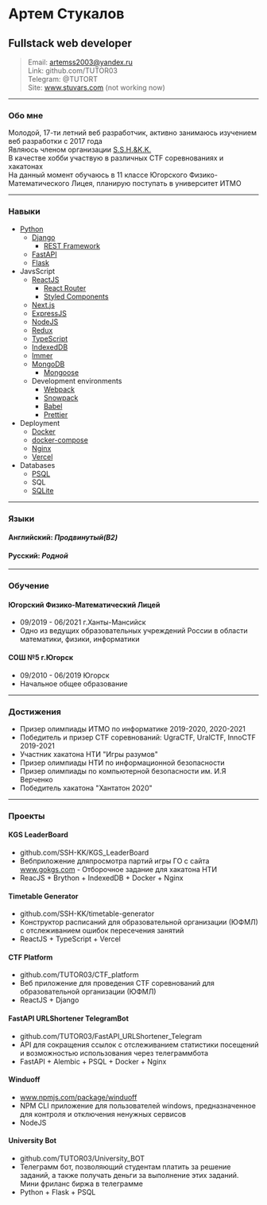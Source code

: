 # Артем Стукалов
## Fullstack web developer

> Email: artemss2003@yandex.ru  
> Link: github.com/TUTOR03  
> Telegram: @TUTORT  
> Site: www.stuvars.com (not working now)

---

### Обо мне

Молодой, 17-ти летний веб разработчик, активно занимаюсь изучением веб разработки с 2017 года  
Являюсь членом организации [S.S.H.&K.K.](https://github.com/SSH-KK)  
В качестве хобби участвую в различных CTF соревнованиях и хакатонах  
На данный момент обучаюсь в 11 классе Югорского Физико-Математического Лицея, планирую поступать в университет ИТМО

---

### Навыки

* [Python](https://www.python.org)
    * [Django](https://www.djangoproject.com)
        * [REST Framework](https://www.django-rest-framework.org)
    * [FastAPI](https://fastapi.tiangolo.com)
    * [Flask](https://flask.palletsprojects.com)
* JavsScript
    * [ReactJS](https://reactjs.org)
        * [React Router](https://reactrouter.com)
        * [Styled Components](https://styled-components.com)
    * [Next.js](https://nextjs.org)
    * [ExpressJS](https://expressjs.com)
    * [NodeJS](https://nodejs.org)
    * [Redux](https://redux.js.org)
    * [TypeScript](https://www.typescriptlang.org)
    * [IndexedDB](https://github.com/jakearchibald/idb)
    * [Immer](https://immerjs.github.io/immer)
    * [MongoDB](https://www.mongodb.com)
        * [Mongoose](https://mongoosejs.com)
    * Development environments
        * [Webpack](https://webpack.js.org)
        * [Snowpack](https://www.snowpack.dev)
        * [Babel](https://babeljs.io)
        * [Prettier](https://prettier.io)
* Deployment
    * [Docker](https://www.docker.com)
    * [docker-compose](https://docs.docker.com/compose)
    * [Nginx](https://nginx.org)
    * [Vercel](https://vercel.com)
* Databases
    * [PSQL](https://postgrespro.ru)
    * SQL
    * [SQLite](https://www.sqlite.org)


---

### Языки

#### Английский: *Продвинутый(B2)*
#### Русский: *Родной*

---

### Обучение

#### Югорский Физико-Математический Лицей
* 09/2019 - 06/2021 г.Ханты-Мансийск
* Одно из ведущих образовательных учреждений России в области математики, физики, информатики

#### СОШ №5 г.Югорск
* 09/2010 - 06/2019 Югорск
* Начальное общее образование

---

### Достижения

* Призер олимпиады ИТМО по информатике 2019-2020, 2020-2021
* Победитель и призер CTF соревнований: UgraCTF, UralCTF, InnoCTF 2019-2021
* Участник хакатона НТИ "Игры разумов"
* Призер олимпиады НТИ по информационной безопасности
* Призер олимпиады по компьютерной безопасности им. И.Я Верченко
* Победитель хакатона "Хантатон 2020"

---

### Проекты

#### KGS LeaderBoard
* github.com/SSH-KK/KGS_LeaderBoard
* Вебприложение дляпросмотра партий игры ГО с сайта www.gokgs.com - Отборочное задание для хакатона НТИ
* ReacJS + Brython + IndexedDB + Docker + Nginx

#### Timetable Generator
* github.com/SSH-KK/timetable-generator
* Конструктор расписаний для образовательной организации (ЮФМЛ) c отслеживанием ошибок пересечения занятий
* ReactJS + TypeScript + Vercel

#### CTF Platform
* github.com/TUTOR03/CTF_platform
* Веб приложение для проведения CTF соревнований для образовательной организации (ЮФМЛ)
* ReactJS + Django

#### FastAPI URLShortener TelegramBot
* github.com/TUTOR03/FastAPI_URLShortener_Telegram
* API для сокращения ссылок с отслеживанием статистики посещений и возможностью использования через телеграммбота
* FastAPI + Alembic + PSQL + Docker + Nginx

#### Winduoff
* www.npmjs.com/package/winduoff
* NPM CLI приложение для пользователей windows, предназначенное для контроля и отключения ненужных сервисов
* NodeJS

#### University Bot
* github.com/TUTOR03/University_BOT
* Телеграмм бот, позволяющий студентам платить за решение заданий, а также получать деньги за выполнение этих заданий. Мини фриланс биржа в телеграмме
* Python + Flask + PSQL
